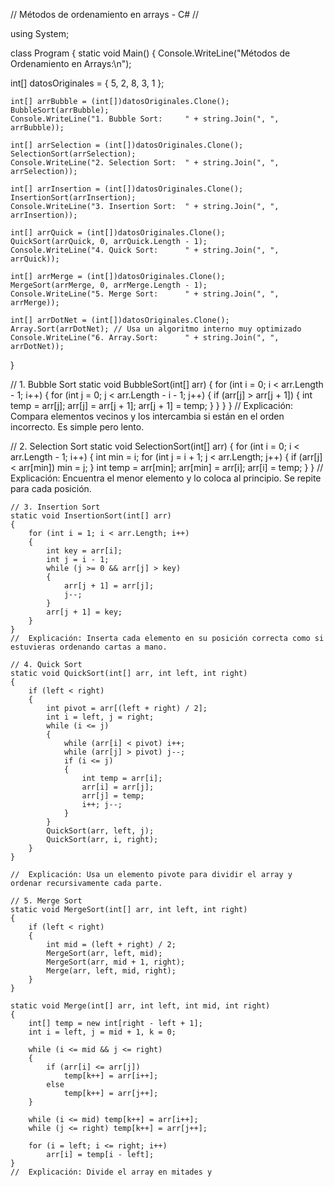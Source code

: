 // Métodos de ordenamiento en arrays - C# // 

using System;

class Program { static void Main() { Console.WriteLine("Métodos de Ordenamiento en Arrays:\n");

int[] datosOriginales = { 5, 2, 8, 3, 1 };

    int[] arrBubble = (int[])datosOriginales.Clone();
    BubbleSort(arrBubble);
    Console.WriteLine("1. Bubble Sort:     " + string.Join(", ", arrBubble));

    int[] arrSelection = (int[])datosOriginales.Clone();
    SelectionSort(arrSelection);
    Console.WriteLine("2. Selection Sort:  " + string.Join(", ", arrSelection));

    int[] arrInsertion = (int[])datosOriginales.Clone();
    InsertionSort(arrInsertion);
    Console.WriteLine("3. Insertion Sort:  " + string.Join(", ", arrInsertion));

    int[] arrQuick = (int[])datosOriginales.Clone();
    QuickSort(arrQuick, 0, arrQuick.Length - 1);
    Console.WriteLine("4. Quick Sort:      " + string.Join(", ", arrQuick));

    int[] arrMerge = (int[])datosOriginales.Clone();
    MergeSort(arrMerge, 0, arrMerge.Length - 1);
    Console.WriteLine("5. Merge Sort:      " + string.Join(", ", arrMerge));

    int[] arrDotNet = (int[])datosOriginales.Clone();
    Array.Sort(arrDotNet); // Usa un algoritmo interno muy optimizado
    Console.WriteLine("6. Array.Sort:      " + string.Join(", ", arrDotNet));
}

// 1. Bubble Sort
static void BubbleSort(int[] arr)
{
    for (int i = 0; i < arr.Length - 1; i++)
    {
        for (int j = 0; j < arr.Length - i - 1; j++)
        {
            if (arr[j] > arr[j + 1])
            {
                int temp = arr[j];
                arr[j] = arr[j + 1];
                arr[j + 1] = temp;
            }
        }
    }
}
//  Explicación: Compara elementos vecinos y los intercambia si están en el orden incorrecto. Es simple pero lento.

// 2. Selection Sort
    static void SelectionSort(int[] arr)
    {
        for (int i = 0; i < arr.Length - 1; i++)
        {
            int min = i;
            for (int j = i + 1; j < arr.Length; j++)
            {
                if (arr[j] < arr[min])
                    min = j;
            }
            int temp = arr[min];
            arr[min] = arr[i];
            arr[i] = temp;
        }
    }
    //  Explicación: Encuentra el menor elemento y lo coloca al principio. Se repite para cada posición.

    // 3. Insertion Sort
    static void InsertionSort(int[] arr)
    {
        for (int i = 1; i < arr.Length; i++)
        {
            int key = arr[i];
            int j = i - 1;
            while (j >= 0 && arr[j] > key)
            {
                arr[j + 1] = arr[j];
                j--;
            }
            arr[j + 1] = key;
        }
    }
    //  Explicación: Inserta cada elemento en su posición correcta como si estuvieras ordenando cartas a mano.

    // 4. Quick Sort
    static void QuickSort(int[] arr, int left, int right)
    {
        if (left < right)
        {
            int pivot = arr[(left + right) / 2];
            int i = left, j = right;
            while (i <= j)
            {
                while (arr[i] < pivot) i++;
                while (arr[j] > pivot) j--;
                if (i <= j)
                {
                    int temp = arr[i];
                    arr[i] = arr[j];
                    arr[j] = temp;
                    i++; j--;
                }
            }
            QuickSort(arr, left, j);
            QuickSort(arr, i, right);
        }
    }

    //  Explicación: Usa un elemento pivote para dividir el array y ordenar recursivamente cada parte.

    // 5. Merge Sort
    static void MergeSort(int[] arr, int left, int right)
    {
        if (left < right)
        {
            int mid = (left + right) / 2;
            MergeSort(arr, left, mid);
            MergeSort(arr, mid + 1, right);
            Merge(arr, left, mid, right);
        }
    }

    static void Merge(int[] arr, int left, int mid, int right)
    {
        int[] temp = new int[right - left + 1];
        int i = left, j = mid + 1, k = 0;

        while (i <= mid && j <= right)
        {
            if (arr[i] <= arr[j])
                temp[k++] = arr[i++];
            else
                temp[k++] = arr[j++];
        }

        while (i <= mid) temp[k++] = arr[i++];
        while (j <= right) temp[k++] = arr[j++];

        for (i = left; i <= right; i++)
            arr[i] = temp[i - left];
    }
    //  Explicación: Divide el array en mitades y